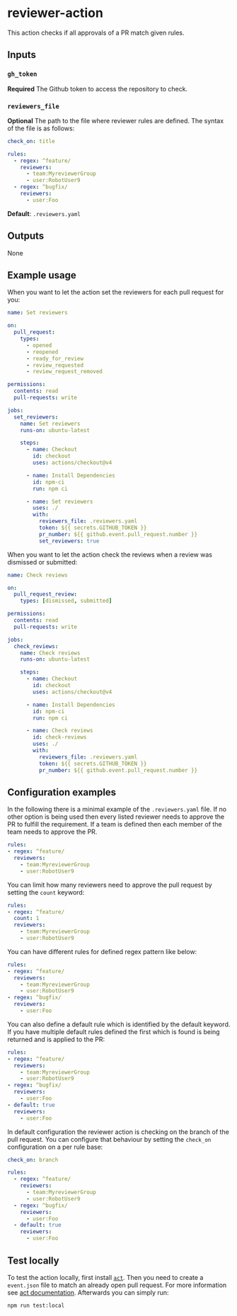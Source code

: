 # reviewer-action

This action checks if all approvals of a PR match given rules.

## Inputs

### `gh_token`

**Required** The Github token to access the repository to check.

### `reviewers_file`

**Optional** The path to the file where reviewer rules are defined. The syntax
of the file is as follows:

```yaml
check_on: title

rules:
  - regex: ^feature/
    reviewers:
      - team:MyreviewerGroup
      - user:RobotUser9
  - regex: ^bugfix/
    reviewers:
      - user:Foo
```

**Default**: `.reviewers.yaml`

## Outputs

None

## Example usage

When you want to let the action set the reviewers for each pull request for you:

```yaml
name: Set reviewers

on:
  pull_request:
    types:
      - opened
      - reopened
      - ready_for_review
      - review_requested
      - review_request_removed

permissions:
  contents: read
  pull-requests: write

jobs:
  set_reviewers:
    name: Set reviewers
    runs-on: ubuntu-latest

    steps:
      - name: Checkout
        id: checkout
        uses: actions/checkout@v4

      - name: Install Dependencies
        id: npm-ci
        run: npm ci

      - name: Set reviewers
        uses: ./
        with:
          reviewers_file: .reviewers.yaml
          token: ${{ secrets.GITHUB_TOKEN }}
          pr_number: ${{ github.event.pull_request.number }}
          set_reviewers: true
```

When you want to let the action check the reviews when a review was dismissed or submitted:

```yaml
name: Check reviews

on:
  pull_request_review:
    types: [dismissed, submitted]

permissions:
  contents: read
  pull-requests: write

jobs:
  check_reviews:
    name: Check reviews
    runs-on: ubuntu-latest

    steps:
      - name: Checkout
        id: checkout
        uses: actions/checkout@v4

      - name: Install Dependencies
        id: npm-ci
        run: npm ci

      - name: Check reviews
        id: check-reviews
        uses: ./
        with:
          reviewers_file: .reviewers.yaml
          token: ${{ secrets.GITHUB_TOKEN }}
          pr_number: ${{ github.event.pull_request.number }}
```

## Configuration examples

In the following there is a minimal example of the `.reviewers.yaml` file. If no other option is being used then every listed reviewer needs to approve the PR to fulfill the requirement. If a team is defined then each member of the team needs to approve the PR.

```yaml
rules:
- regex: ^feature/
  reviewers:
    - team:MyreviewerGroup
    - user:RobotUser9
```

You can limit how many reviewers need to approve the pull request by setting the `count` keyword:

```yaml
rules:
- regex: ^feature/
  count: 1
  reviewers:
    - team:MyreviewerGroup
    - user:RobotUser9
```

You can have different rules for defined regex pattern like below:

```yaml
rules:
- regex: ^feature/
  reviewers:
    - team:MyreviewerGroup
    - user:RobotUser9
- regex: ^bugfix/
  reviewers:
    - user:Foo
```

You can also define a default rule which is identified by the default keyword. If you have multiple default rules defined the first which is found is being returned and is applied to the PR:

```yaml
rules:
- regex: ^feature/
  reviewers:
    - team:MyreviewerGroup
    - user:RobotUser9
- regex: ^bugfix/
  reviewers:
    - user:Foo
- default: true
  reviewers:
    - user:Foo
```

In default configuration the reviewer action is checking on the branch of the pull request. You can configure that behaviour by setting the `check_on` configuration on a per rule base:

```yaml
check_on: branch

rules:
  - regex: ^feature/
    reviewers:
      - team:MyreviewerGroup
      - user:RobotUser9
  - regex: ^bugfix/
    reviewers:
      - user:Foo
  - default: true
    reviewers:
      - user:Foo
```

## Test locally

To test the action locally, first install [`act`](https://github.com/nektos/act). Then you need to create a `event.json` file to match an already open pull request. For more information see [act documentation](https://nektosact.com/usage/index.html#skipping-jobs). Afterwards you can simply run:

```bash
npm run test:local
```
